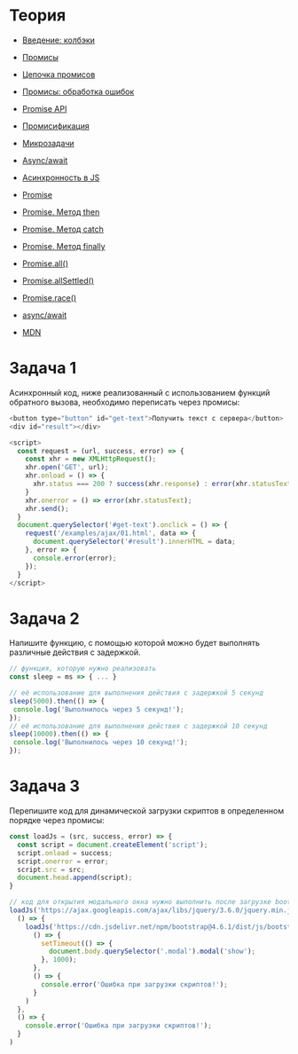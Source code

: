 # Теория

- [Введение: колбэки](https://learn.javascript.ru/callbacks)
- [Промисы](https://learn.javascript.ru/promise-basics)
- [Цепочка промисов](https://learn.javascript.ru/promise-chaining)
- [Промисы: обработка ошибок](https://learn.javascript.ru/promise-error-handling)
- [Promise API](https://learn.javascript.ru/promise-api)
- [Промисификация](https://learn.javascript.ru/promisify)

- [Микрозадачи](https://learn.javascript.ru/microtask-queue)
- [Async/await](https://learn.javascript.ru/async-await)
- [Асинхронность в JS](https://doka.guide/js/async-in-js/)
- [Promise](https://doka.guide/js/promise/)
- [Promise. Метод then](https://doka.guide/js/promise-then/)

- [Promise. Метод catch](https://doka.guide/js/promise-catch/)
- [Promise. Метод finally](https://doka.guide/js/promise-finally/)
- [Promise.all()](https://doka.guide/js/promise-all/)

- [Promise.allSettled()](https://doka.guide/js/promise-allsettled/)
- [Promise.race()](https://doka.guide/js/promise-race/)

- [async/await](https://doka.guide/js/async-await/)
- [MDN](https://developer.mozilla.org/ru/docs/Web/JavaScript/Reference/Global_Objects/Promise)



# Задачa 1

Асинхронный код, ниже реализованный с использованием функций обратного вызова, необходимо переписать через промисы:

```javascript
<button type="button" id="get-text">Получить текст с сервера</button>
<div id="result"></div>

<script>
  const request = (url, success, error) => {
    const xhr = new XMLHttpRequest();
    xhr.open('GET', url);
    xhr.onload = () => {
      xhr.status === 200 ? success(xhr.response) : error(xhr.statusText);
    }
    xhr.onerror = () => error(xhr.statusText);
    xhr.send();
  }
  document.querySelector('#get-text').onclick = () => {
    request('/examples/ajax/01.html', data => {
      document.querySelector('#result').innerHTML = data;
    }, error => {
      console.error(error);
    });
  }
</script>
```

# Задача 2

 Напишите функцию, с помощью которой можно будет выполнять различные действия с задержкой.

 ```javascript
 // функция, которую нужно реализовать
const sleep = ms => { ... }

// её использование для выполнения действия с задержкой 5 секунд
sleep(5000).then(() => {
  console.log('Выполнилось через 5 секунд!');
});
// её использование для выполнения действия с задержкой 10 секунд
sleep(10000).then(() => {
  console.log('Выполнилось через 10 секунд!');
});
 ```


# Задача 3

Перепишите код для динамической загрузки скриптов в определенном порядке через промисы:
```javascript
const loadJs = (src, success, error) => {
  const script = document.createElement('script');
  script.onload = success;
  script.onerror = error;
  script.src = src;
  document.head.append(script);
}

// код для открытия модального окна нужно выполнить после загрузке bootstrap.bundle.min.js, а bootstrap.bundle.min.js следует загрузить только после загрузки jquery.min.js
loadJs('https://ajax.googleapis.com/ajax/libs/jquery/3.6.0/jquery.min.js',
  () => {
    loadJs('https://cdn.jsdelivr.net/npm/bootstrap@4.6.1/dist/js/bootstrap.bundle.min.js',
      () => {
        setTimeout(() => {
          document.body.querySelector('.modal').modal('show');
        }, 1000);
      },
      () => {
        console.error('Ошибка при загрузки скриптов!');
      }
    )
  },
  () => {
    console.error('Ошибка при загрузки скриптов!');
  }
)
```
